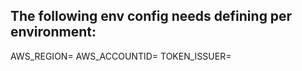 ## The following env config needs defining per environment:

AWS_REGION=
AWS_ACCOUNTID=
TOKEN_ISSUER=
